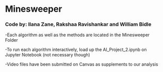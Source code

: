 # Minesweeper
### Code by: Ilana Zane, Rakshaa Ravishankar and William Bidle

-Each algorithm as well as the methods are located in the Minesweeper Folder

-To run each algorithm interactively, load up the AI_Project_2.ipynb on Jupyter Notebook (not necessary though)

-Video files have been submitted on Canvas as supplements to our analysis

